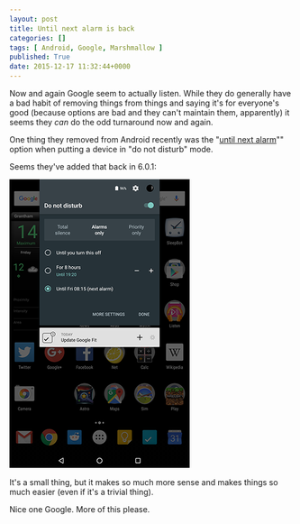 ```yaml
---
layout: post
title: Until next alarm is back
categories: []
tags: [ Android, Google, Marshmallow ]
published: True
date: 2015-12-17 11:32:44+0000
---
```


Now and again Google seem to actually listen. While they do generally have a
bad habit of removing things from things and saying it's for everyone's good
(because options are bad and they can't maintain them, apparently) it seems
they *can* do the odd turnaround now and again.

One thing they removed from Android recently was the
"[until next alarm](/2015/11/12/i-miss-until-next-alarm.html)""
option when putting a device in "do not disturb" mode.

Seems they've added that back in 6.0.1:

![Google sees sense](/attachments/2015/12/17/Screenshot_20151217-112015.png)

It's a small thing, but it makes so much more sense and makes things so much
easier (even if it's a trivial thing).

Nice one Google. More of this please.
